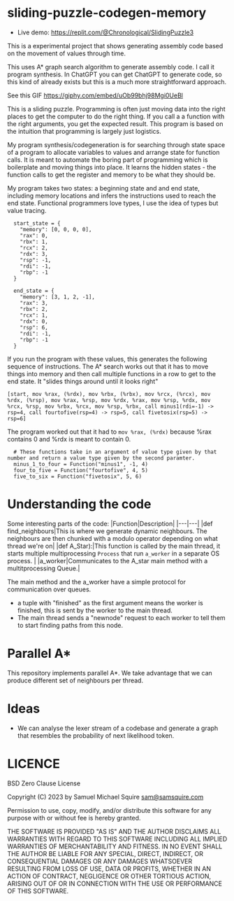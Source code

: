 # sliding-puzzle-codegen-memory

 * Live demo: https://replit.com/@Chronological/SlidingPuzzle3

This is a experimental project that shows generating assembly code based on the movement of values through time.

This uses A* graph search algorithm to generate assembly code. I call it program synthesis. In ChatGPT you can get ChatGPT to generate code, so this kind of already exists but this is a much more straightforward approach.

See this GIF https://giphy.com/embed/uOb99bhj98Mgi0UeBl

This is a sliding puzzle. Programming is often just moving data into the right places to get the computer to do the right thing. If you call a a function with the right arguments, you get the expected result. This program is based on the intuition that programming is largely just logistics.


My program synthesis/codegeneration is for searching through state space of a program to allocate variables to values and arrange state for function calls. It is meant to automate the boring part of programming which is boilerplate and moving things into place. It learns the hidden states - the function calls to get the register and memory to be what they should be.

My program takes two states: a beginning state and and end state, including memory locations and infers the instructions used to reach the end state. Functional programmers love types, I use the idea of types but value tracing.
```
  start_state = {
    "memory": [0, 0, 0, 0],
    "rax": 0,
    "rbx": 1,
    "rcx": 2,
    "rdx": 3,
    "rsp": -1,
    "rdi": -1,
    "rbp": -1
  }

  end_state = {
    "memory": [3, 1, 2, -1],
    "rax": 3,
    "rbx": 2,
    "rcx": 1,
    "rdx": 0,
    "rsp": 6,
    "rdi": -1,
    "rbp": -1
  }

```

If you run the program with these values, this generates the following sequence of instructions. The A* search works out that it has to move things into memory and then call multiple functions in a row to get to the end state. It "slides things around until it looks right"

```
[start, mov %rax, (%rdx), mov %rbx, (%rbx), mov %rcx, (%rcx), mov %rdx, (%rsp), mov %rax, %rsp, mov %rdx, %rax, mov %rsp, %rdx, mov %rcx, %rsp, mov %rbx, %rcx, mov %rsp, %rbx, call minus1(rdi=-1) -> rsp=4, call fourtofive(rsp=4) -> rsp=5, call fivetosix(rsp=5) -> rsp=6]
```

The program worked out that it had to `mov %rax, (%rdx)` because %rax contains 0 and %rdx is meant to contain 0.

```
  # These functions take in an argument of value type given by that number and return a value type given by the second paramter.
  minus_1_to_four = Function("minus1", -1, 4)
  four_to_five = Function("fourtofive", 4, 5)
  five_to_six = Function("fivetosix", 5, 6)
```

# Understanding the code

Some interesting parts of the code:
|Function|Description|
|---|---|
|def find_neighbours|This is where we generate dynamic neighbours. The neighbours are then chunked with a modulo operator depending on what thread we're on|
|def A_Star):|This function is called by the main thread, it starts multiple multiprocessing `Process` that run `a_worker` in a separate OS process. |
|a_worker|Communicates to the A_star main method with a multitprocessing Queue.|

The main method and the a_worker have a simple protocol for communication over queues.
* a tuple with "finished" as the first argument means the worker is finished, this is sent by the worker to the main thread.
* The main thread sends a "newnode" request to each worker to tell them to start finding paths from this node.

# Parallel A*

This repository implements parallel A*. We take advantage that we can produce different set of neighbours per thread.

# Ideas

* We can analyse the lexer stream of a codebase and generate a graph that resembles the probability of next likelihood token.

# LICENCE

BSD Zero Clause License

Copyright (C) 2023 by Samuel Michael Squire sam@samsquire.com

Permission to use, copy, modify, and/or distribute this software for any purpose with or without fee is hereby granted.

THE SOFTWARE IS PROVIDED "AS IS" AND THE AUTHOR DISCLAIMS ALL WARRANTIES WITH REGARD TO THIS SOFTWARE INCLUDING ALL IMPLIED WARRANTIES OF MERCHANTABILITY AND FITNESS. IN NO EVENT SHALL THE AUTHOR BE LIABLE FOR ANY SPECIAL, DIRECT, INDIRECT, OR CONSEQUENTIAL DAMAGES OR ANY DAMAGES WHATSOEVER RESULTING FROM LOSS OF USE, DATA OR PROFITS, WHETHER IN AN ACTION OF CONTRACT, NEGLIGENCE OR OTHER TORTIOUS ACTION, ARISING OUT OF OR IN CONNECTION WITH THE USE OR PERFORMANCE OF THIS SOFTWARE.
